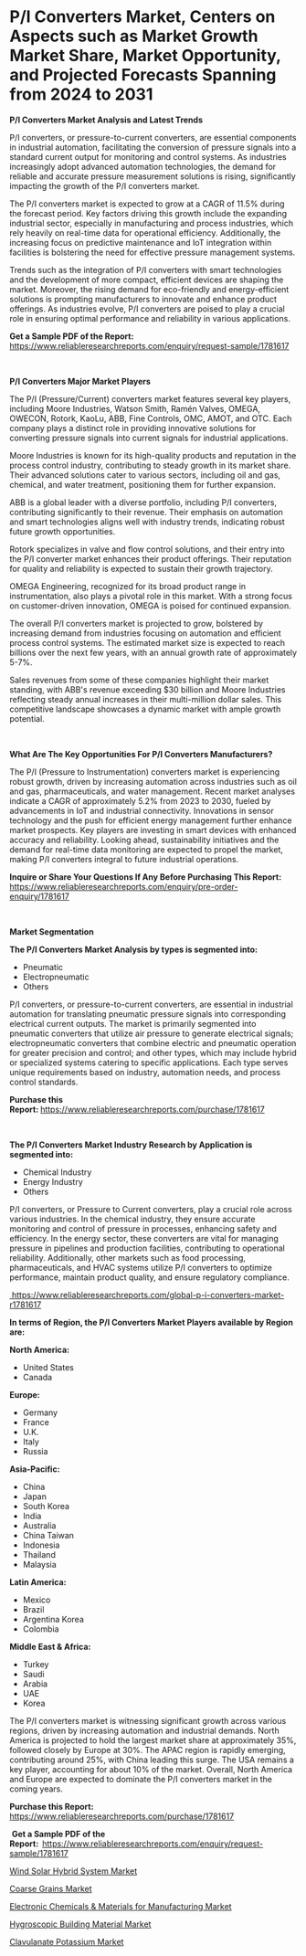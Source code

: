 <p><h1>P/I Converters Market, Centers on Aspects such as Market Growth Market Share, Market Opportunity, and Projected Forecasts Spanning from 2024 to 2031</h1></p><p><strong>P/I Converters Market Analysis and Latest Trends</strong></p>
<p><p>P/I converters, or pressure-to-current converters, are essential components in industrial automation, facilitating the conversion of pressure signals into a standard current output for monitoring and control systems. As industries increasingly adopt advanced automation technologies, the demand for reliable and accurate pressure measurement solutions is rising, significantly impacting the growth of the P/I converters market.</p><p>The P/I converters market is expected to grow at a CAGR of 11.5% during the forecast period. Key factors driving this growth include the expanding industrial sector, especially in manufacturing and process industries, which rely heavily on real-time data for operational efficiency. Additionally, the increasing focus on predictive maintenance and IoT integration within facilities is bolstering the need for effective pressure management systems.</p><p>Trends such as the integration of P/I converters with smart technologies and the development of more compact, efficient devices are shaping the market. Moreover, the rising demand for eco-friendly and energy-efficient solutions is prompting manufacturers to innovate and enhance product offerings. As industries evolve, P/I converters are poised to play a crucial role in ensuring optimal performance and reliability in various applications.</p></p>
<p><strong>Get a Sample PDF of the Report:&nbsp;</strong> <a href="https://www.reliableresearchreports.com/enquiry/request-sample/1781617?utm_campaign=32&utm_medium=2&utm_source=Github&utm_content=ia&utm_term=08102024&utm_id=pi-converters">https://www.reliableresearchreports.com/enquiry/request-sample/1781617</a></p>
<p>&nbsp;</p>
<p><strong>P/I Converters Major Market Players</strong></p>
<p><p>The P/I (Pressure/Current) converters market features several key players, including Moore Industries, Watson Smith, Ramén Valves, OMEGA, OWECON, Rotork, KaoLu, ABB, Fine Controls, OMC, AMOT, and OTC. Each company plays a distinct role in providing innovative solutions for converting pressure signals into current signals for industrial applications.</p><p>Moore Industries is known for its high-quality products and reputation in the process control industry, contributing to steady growth in its market share. Their advanced solutions cater to various sectors, including oil and gas, chemical, and water treatment, positioning them for further expansion.</p><p>ABB is a global leader with a diverse portfolio, including P/I converters, contributing significantly to their revenue. Their emphasis on automation and smart technologies aligns well with industry trends, indicating robust future growth opportunities.</p><p>Rotork specializes in valve and flow control solutions, and their entry into the P/I converter market enhances their product offerings. Their reputation for quality and reliability is expected to sustain their growth trajectory.</p><p>OMEGA Engineering, recognized for its broad product range in instrumentation, also plays a pivotal role in this market. With a strong focus on customer-driven innovation, OMEGA is poised for continued expansion.</p><p>The overall P/I converters market is projected to grow, bolstered by increasing demand from industries focusing on automation and efficient process control systems. The estimated market size is expected to reach billions over the next few years, with an annual growth rate of approximately 5-7%.</p><p>Sales revenues from some of these companies highlight their market standing, with ABB's revenue exceeding $30 billion and Moore Industries reflecting steady annual increases in their multi-million dollar sales. This competitive landscape showcases a dynamic market with ample growth potential.</p></p>
<p>&nbsp;</p>
<p><strong>What Are The Key Opportunities For P/I Converters Manufacturers?</strong></p>
<p><p>The P/I (Pressure to Instrumentation) converters market is experiencing robust growth, driven by increasing automation across industries such as oil and gas, pharmaceuticals, and water management. Recent market analyses indicate a CAGR of approximately 5.2% from 2023 to 2030, fueled by advancements in IoT and industrial connectivity. Innovations in sensor technology and the push for efficient energy management further enhance market prospects. Key players are investing in smart devices with enhanced accuracy and reliability. Looking ahead, sustainability initiatives and the demand for real-time data monitoring are expected to propel the market, making P/I converters integral to future industrial operations.</p></p>
<p><strong>Inquire or Share Your Questions If Any Before Purchasing This Report:</strong> <a href="https://www.reliableresearchreports.com/enquiry/pre-order-enquiry/1781617?utm_campaign=32&utm_medium=2&utm_source=Github&utm_content=ia&utm_term=08102024&utm_id=pi-converters">https://www.reliableresearchreports.com/enquiry/pre-order-enquiry/1781617</a></p>
<p>&nbsp;</p>
<p><strong>Market Segmentation</strong></p>
<p><strong>The P/I Converters Market Analysis by types is segmented into:</strong></p>
<p><ul><li>Pneumatic</li><li>Electropneumatic</li><li>Others</li></ul></p>
<p><p>P/I converters, or pressure-to-current converters, are essential in industrial automation for translating pneumatic pressure signals into corresponding electrical current outputs. The market is primarily segmented into pneumatic converters that utilize air pressure to generate electrical signals; electropneumatic converters that combine electric and pneumatic operation for greater precision and control; and other types, which may include hybrid or specialized systems catering to specific applications. Each type serves unique requirements based on industry, automation needs, and process control standards.</p></p>
<p><strong>Purchase this Report:&nbsp;</strong><a href="https://www.reliableresearchreports.com/purchase/1781617?utm_campaign=32&utm_medium=2&utm_source=Github&utm_content=ia&utm_term=08102024&utm_id=pi-converters">https://www.reliableresearchreports.com/purchase/1781617</a></p>
<p>&nbsp;</p>
<p><strong>The P/I Converters Market Industry Research by Application is segmented into:</strong></p>
<p><ul><li>Chemical Industry</li><li>Energy Industry</li><li>Others</li></ul></p>
<p><p>P/I converters, or Pressure to Current converters, play a crucial role across various industries. In the chemical industry, they ensure accurate monitoring and control of pressure in processes, enhancing safety and efficiency. In the energy sector, these converters are vital for managing pressure in pipelines and production facilities, contributing to operational reliability. Additionally, other markets such as food processing, pharmaceuticals, and HVAC systems utilize P/I converters to optimize performance, maintain product quality, and ensure regulatory compliance.</p></p>
<p><a href="https://www.reliableresearchreports.com/global-p-i-converters-market-r1781617?utm_campaign=32&utm_medium=2&utm_source=Github&utm_content=ia&utm_term=08102024&utm_id=pi-converters">&nbsp;https://www.reliableresearchreports.com/global-p-i-converters-market-r1781617</a></p>
<p><strong>In terms of Region, the P/I Converters Market Players available by Region are:</strong></p>
<p>
    <p> <strong> North America: </strong>
        <ul>
            <li>United States</li>
            <li>Canada</li>
        </ul>
        </p> 
    <p> <strong> Europe: </strong>
        <ul>
            <li>Germany</li>
            <li>France</li>
            <li>U.K.</li>
            <li>Italy</li>
            <li>Russia</li>
        </ul>
        </p> 
    <p> <strong> Asia-Pacific: </strong>
        <ul>
            <li>China</li>
            <li>Japan</li>
            <li>South Korea</li>
            <li>India</li>
            <li>Australia</li>
            <li>China Taiwan</li>
            <li>Indonesia</li>
            <li>Thailand</li>
            <li>Malaysia</li>
        </ul>
        </p> 
    <p> <strong> Latin America: </strong>
        <ul>
            <li>Mexico</li>
            <li>Brazil</li>
            <li>Argentina Korea</li>
            <li>Colombia</li>
        </ul>
        </p> 
    <p> <strong> Middle East & Africa: </strong>
        <ul>
            <li>Turkey</li>
            <li>Saudi</li>
            <li>Arabia</li>
            <li>UAE</li>
            <li>Korea</li>
        </ul>
    </p>
    </p>
<p><p>The P/I converters market is witnessing significant growth across various regions, driven by increasing automation and industrial demands. North America is projected to hold the largest market share at approximately 35%, followed closely by Europe at 30%. The APAC region is rapidly emerging, contributing around 25%, with China leading this surge. The USA remains a key player, accounting for about 10% of the market. Overall, North America and Europe are expected to dominate the P/I converters market in the coming years.</p></p>
<p><strong>Purchase this Report: </strong><a href="https://www.reliableresearchreports.com/purchase/1781617?utm_campaign=32&utm_medium=2&utm_source=Github&utm_content=ia&utm_term=08102024&utm_id=pi-converters">https://www.reliableresearchreports.com/purchase/1781617</a></p>
<p>&nbsp;<strong>Get a Sample PDF of the Report:&nbsp;&nbsp;</strong><a href="https://www.reliableresearchreports.com/enquiry/request-sample/1781617?utm_campaign=32&utm_medium=2&utm_source=Github&utm_content=ia&utm_term=08102024&utm_id=pi-converters">https://www.reliableresearchreports.com/enquiry/request-sample/1781617</a></p>
<p><strong></strong></p>
<p><p><a href="https://www.linkedin.com/pulse/regional-adaptations-global-wind-solar-hybrid-system-market-btlrf?utm_campaign=32&utm_medium=2&utm_source=Github&utm_content=ia&utm_term=08102024&utm_id=pi-converters">Wind Solar Hybrid System Market</a></p><p><a href="https://issuu.com/reportprime-2/docs/coarse-grains-market-size-2030.pptx_fc6c2911797dcf?utm_campaign=32&utm_medium=2&utm_source=Github&utm_content=ia&utm_term=08102024&utm_id=pi-converters">Coarse Grains Market</a></p><p><a href="https://github.com/JavierDDowns/Market-Research-Report-List-1/blob/main/electronic-chemicals-materials-for-manufacturing-market.md?utm_campaign=32&utm_medium=2&utm_source=Github&utm_content=ia&utm_term=08102024&utm_id=pi-converters">Electronic Chemicals & Materials for Manufacturing Market</a></p><p><a href="https://github.com/AlbertGonzalez266/Market-Research-Report-List-1/blob/main/hygroscopic-building-material-market.md?utm_campaign=32&utm_medium=2&utm_source=Github&utm_content=ia&utm_term=08102024&utm_id=pi-converters">Hygroscopic Building Material Market</a></p><p><a href="https://www.linkedin.com/pulse/clavulanate-potassium-market-global-share-ranking-overall-lwbqe?utm_campaign=32&utm_medium=2&utm_source=Github&utm_content=ia&utm_term=08102024&utm_id=pi-converters">Clavulanate Potassium Market</a></p></p>